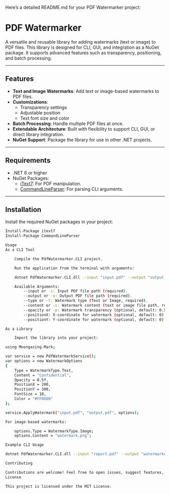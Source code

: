 Here’s a detailed README.md for your PDF Watermarker project:

# PDF Watermarker

A versatile and reusable library for adding watermarks (text or image) to PDF files. This library is designed for CLI, GUI, and integration as a NuGet package. It supports advanced features such as transparency, positioning, and batch processing.

---

## Features
- **Text and Image Watermarks**: Add text or image-based watermarks to PDF files.
- **Customizations**:
  - Transparency settings
  - Adjustable position
  - Text font size and color
- **Batch Processing**: Handle multiple PDF files at once.
- **Extendable Architecture**: Built with flexibility to support CLI, GUI, or direct library integration.
- **NuGet Support**: Package the library for use in other .NET projects.

---

## Requirements
- .NET 6 or higher
- NuGet Packages:
  - [iText7](https://www.nuget.org/packages/itext7): For PDF manipulation.
  - [CommandLineParser](https://www.nuget.org/packages/CommandLineParser): For parsing CLI arguments.

---

## Installation
Install the required NuGet packages in your project:
```bash
Install-Package itext7
Install-Package CommandLineParser

Usage
As a CLI Tool

    Compile the PdfWatermarker.CLI project.

    Run the application from the terminal with arguments:

    dotnet PdfWatermarker.CLI.dll --input "input.pdf" --output "output.pdf" --type "Text" --content "Confidential"

    Available Arguments:
        --input or -i: Input PDF file path (required).
        --output or -o: Output PDF file path (required).
        --type or -t: Watermark type (Text or Image, required).
        --content or -c: Watermark content (text or image file path, required).
        --opacity or -p: Watermark transparency (optional, default: 0.5).
        --positionX: X-coordinate for watermark (optional, default: 0).
        --positionY: Y-coordinate for watermark (optional, default: 0).

As a Library

    Import the library into your project:

using Moongazing.Mark;

var service = new PdfWatermarkService();
var options = new WatermarkOptions
{
    Type = WatermarkType.Text,
    Content = "Confidential",
    Opacity = 0.5f,
    PositionX = 200,
    PositionY = 300,
    FontSize = 18,
    Color = "#FF0000"
};

service.ApplyWatermark("input.pdf", "output.pdf", options);

For image-based watermarks:

    options.Type = WatermarkType.Image;
    options.Content = "watermark.png";

Example CLI Usage

dotnet PdfWatermarker.CLI.dll --input "report.pdf" --output "watermarked.pdf" --type "Text" --content "Top Secret" --opacity 0.8 --positionX 100 --positionY 500

Contributing

Contributions are welcome! Feel free to open issues, suggest features, or submit pull requests.
License

This project is licensed under the MIT License.
